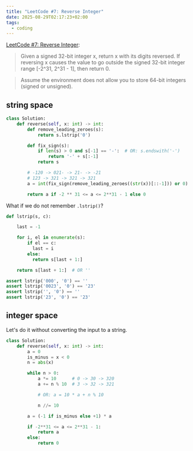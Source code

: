 ```yaml
---
title: "LeetCode #7: Reverse Integer"
date: 2025-08-29T02:17:23+02:00
tags:
  - coding
---
```


[LeetCode #7: Reverse Integer](https://leetcode.com/problems/reverse-integer/):

> Given a signed 32-bit integer x, return x with its digits reversed. If
> reversing x causes the value to go outside the signed 32-bit integer range
> [-2^31, 2^31 - 1], then return 0.

> Assume the environment does not allow you to store 64-bit integers (signed or
> unsigned).

## string space

```python
class Solution:
    def reverse(self, x: int) -> int:
        def remove_leading_zeroes(s):
            return s.lstrip('0')

        def fix_sign(s):
            if len(s) > 0 and s[-1] == '-':  # OR: s.endswith('-')
                return '-' + s[:-1]
            return s

        # -120 -> 021- -> 21- -> -21
        # 123 -> 321 -> 321 -> 321
        a = int(fix_sign(remove_leading_zeroes((str(x))[::-1])) or 0)

        return a if -2 ** 31 <= a <= 2**31 - 1 else 0
```

What if we do not remember `.lstrip()`?

```python
def lstrip(s, c):

    last = -1

    for i, el in enumerate(s):
        if el == c:
          last = i
        else:
          return s[last + 1:]

    return s[last + 1:]  # OR ''

assert lstrip('000', '0') == ''
assert lstrip('0023', '0') == '23'
assert lstrip('', '0') == ''
assert lstrip('23', '0') == '23'
```

## integer space

Let's do it without converting the input to a string.

```python
class Solution:
    def reverse(self, x: int) -> int:
        a = 0
        is_minus = x < 0
        n = abs(x)

        while n > 0:
            a *= 10      # 0 -> 30 -> 320
            a += n % 10  # 3 -> 32 -> 321

            # OR: a = 10 * a + n % 10

            n //= 10

        a = (-1 if is_minus else +1) * a

        if -2**31 <= a <= 2**31 - 1:
            return a
        else:
            return 0
```
